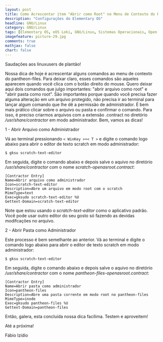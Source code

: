 ```yaml
---
layout: post
title: Como Acrescentar item "Abrir como Root" no Menu de Contexto do Pantheon-Files
description: "Configurações do Elementary OS"
headline: GNU/Linux
category: GNU/Linux
tags: [Elementary OS, eOS Loki, GNU/Linux, Sistemas Operacionais, Open Source, Personalização, Script]
imagefeature: picture-29.jpg
comments: true
mathjax: false
chart: false
---
```


Saudações aos linuxusers de plantão!

Nossa dica de hoje é acrescentar alguns comandos ao menu de contexto do pantheon-files. Para deixar claro, esses comandos são aqueles aparecem quando você clica com o botão direito do mouse. Quero deixar aqui dois comandos que julgo importantes: "abrir arquivo como root" e "abrir pasta como root". São importantes porque quando você precisa fazer alguma alteração em um arquivo protegido, não precisa ir ao terminal para lançar algum comando que lhe dê a permissão de administrador. É bem mais prático clicar sobre o arquivo ou pasta e confirmar o comando. Para isso, é preciso criarmos arquivos com a extensão .contract no diretório */usr/share/contractor* em modo administrador. Bem, vamos as dicas!

1 - Abrir Arquivo como Administrador

Vá ao terminal pressionando `< WinKey >+< T >` e digite o comando logo abaixo para abrir o editor de texto scratch em modo administrador:

    $ gksu scratch-text-editor

Em seguida, digite o comando abaixo e depois salve o aquivo no diretório */usr/share/contractor* com o nome *scratch-openasroot.contract*:

    [Contractor Entry]
    Name=Abrir arquivo como administrador
    Icon=scratch-text-editor
    Description=Abre um arquivo em modo root com o scratch
    MimeType=text
    Exec=gksudo scratch-text-editor %U
    Gettext-Domain=scratch-text-editor

Note que estou usando o *scratch-text-editor* como o aplicativo padrão. Você pode usar outro editor do seu gosto só fazendo as devidas modifcações no arquivo.

2 - Abrir Pasta como Administrador

Este processo é bem semelhante ao anterior. Vá ao terminal e digite o comando logo abaixo para abrir o editor de texto scratch em modo administrador:

    $ gksu scratch-text-editor

Em seguida, digite o comando abaixo e depois salve o aquivo no diretório */usr/share/contractor* com o nome *pantheon-files-openasroot.contract*:

    [Contractor Entry]
    Name=Abrir pasta como administrador
    Icon=pantheon-files
    Description=Abre uma pasta corrente em modo root no pantheon-files
    MimeType=inode
    Exec=gksudo pantheon-files %U
    Gettext-Domain=pantheon-files

Então, galera, esta concluída nossa dica facílima. Testem e aproveitem!

Até a próxima!

Fábio Izidio

